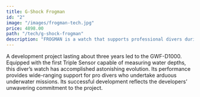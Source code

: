 ```yaml
---
title: G-Shock Frogman
id: "2"
image: "/images/frogman-tech.jpg"
price: 4898.00
path: "/tech/g-shock-frogman"
description: "FROGMAN is a watch that supports professional divers during the most arduous missions. Its reliability is more than a matter of functions. The GWF-D1000 is not only equipped with a shock-resistant structure, G-SHOCK’s core technology, but also with tough specifications that stand up to hard underwater use. Together, these provide all the strength divers require."
---
```



A development project lasting about three years led to the GWF-D1000. Equipped with the first Triple Sensor capable of measuring water depths, this diver’s watch has accomplished astonishing evolution. Its performance provides wide-ranging support for pro divers who undertake arduous underwater missions. Its successful development reflects the developers’ unwavering commitment to the project.